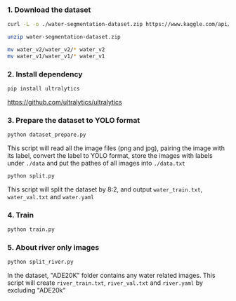 ### 1. Download the dataset

```bash
curl -L -o ./water-segmentation-dataset.zip https://www.kaggle.com/api/v1/datasets/download/gvclsu/water-segmentation-dataset

unzip water-segmentation-dataset.zip

mv water_v2/water_v2/* water_v2
mv water_v1/water_v1/* water_v1
```

### 2. Install dependency

```bash
pip install ultralytics
```
https://github.com/ultralytics/ultralytics

### 3. Prepare the dataset to YOLO format
```bash
python dataset_prepare.py
```
This script will read all the image files (png and jpg), pairing the image with its label, convert the label to YOLO format, store the images with labels under `./data` and put the pathes of all images into `./data.txt`

```bash
python split.py
```
This script will split the dataset by 8:2, and output `water_train.txt`, `water_val.txt` and `water.yaml`

### 4. Train
```bash
python train.py
```

### 5. About river only images
```bash
python split_river.py
```
In the dataset, "ADE20K" folder contains any water related images. This script will create `river_train.txt`, `river_val.txt` and `river.yaml` by excluding "ADE20k"
